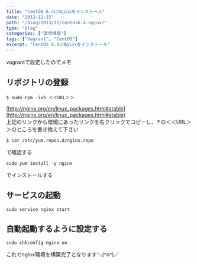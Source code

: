 ```yaml
---
title: "CentOS 6.4にNginxをインストール"
date: "2013-12-15"
path: "/blog/2013/11/centos6-4-nginx/"
type: "blog"
categories: ["環境構築"]
tags: ["Vagrant", "CentOS"]
excerpt: "CentOS 6.4にNginxをインストール"
---
```


vagrantで設定したのでメモ

## リポジトリの登録

```
$ sudo rpm -ivh ＜＜URL＞＞
```
[http://nginx.org/en/linux_packages.html#stable](http://nginx.org/en/linux_packages.html#stable)  
上記のリンクから環境にあったリンクを右クリックでコピーし、↑の＜＜URL＞＞のところを書き換えて下さい

```
$ cat /etc/yum.repos.d/nginx.repo
```
で確認する

```
sudo yum install -y nginx
```
でインストールする

## サービスの起動

```
sudo service nginx start
```

## 自動起動するように設定する

```
sudo chkconfig nginx on
```

これでnginx環境を構築完了となります＼(^o^)／

